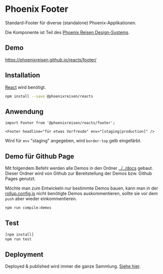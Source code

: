 # Phoenix Footer

Standard-Footer für diverse (standalone) Phoenix-Applikationen.

Die Komponente ist Teil des [Phoenix Reisen Design-Systems](https://design-system.phoenixreisen.net).

## Demo

https://phoenixreisen.github.io/reacts/footer/

## Installation

[React](https://reactjs.org/) wird benötigt.

```bash
npm install --save @phoenixreisen/reacts
```

## Anwendung

```tsx
import Footer from '@phoenixreisen/reacts/footer';

<Footer headline="für etwas Vorfreude" env="[staging|production]" />
```

Wird für `env` "staging" angegeben, wird `border-top` gelb eingefärbt.

## Demo für Github Page

Mit folgendem Befehl werden alle Demos in den Ordner [../../docs](../../docs) gebaut. Dieser Ordner wird von Github zur Bereitstellung der Demos bzw. Github Pages genutzt.

Möchte man zum Entwickeln nur bestimmte Demos bauen, kann man in der [rollup.config.js](../../rollup.config.js) nicht benötigte Demos auskommentieren, sollte sie vor dem `push` aber wieder einkommentieren.

```bash
npm run compile:demos
```

## Test

```bash
[npm install]
npm run test
```

## Deployment

Deployed & published wird immer die ganze Sammlung. [Siehe hier](../../README.md).